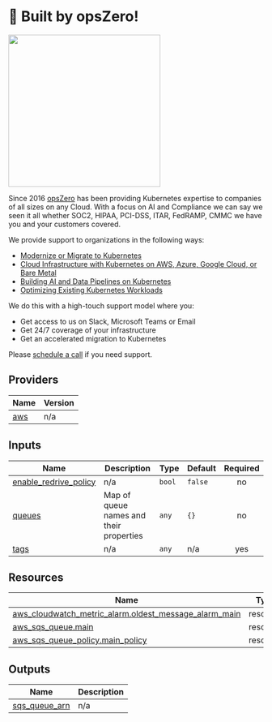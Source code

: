 <!-- BEGIN_TF_DOCS -->

# 🚀 Built by opsZero!

<a href="https://opszero.com"><img src="https://opszero.com/wp-content/uploads/2024/07/opsZero_logo_svg.svg" width="300px"/></a>

Since 2016 [opsZero](https://opszero.com) has been providing Kubernetes
expertise to companies of all sizes on any Cloud. With a focus on AI and
Compliance we can say we seen it all whether SOC2, HIPAA, PCI-DSS, ITAR,
FedRAMP, CMMC we have you and your customers covered.

We provide support to organizations in the following ways:

- [Modernize or Migrate to Kubernetes](https://opszero.com/solutions/modernization/)
- [Cloud Infrastructure with Kubernetes on AWS, Azure, Google Cloud, or Bare Metal](https://opszero.com/solutions/cloud-infrastructure/)
- [Building AI and Data Pipelines on Kubernetes](https://opszero.com/solutions/ai/)
- [Optimizing Existing Kubernetes Workloads](https://opszero.com/solutions/optimized-workloads/)

We do this with a high-touch support model where you:

- Get access to us on Slack, Microsoft Teams or Email
- Get 24/7 coverage of your infrastructure
- Get an accelerated migration to Kubernetes

Please [schedule a call](https://calendly.com/opszero-llc/discovery) if you need support.
## Providers

| Name | Version |
|------|---------|
| <a name="provider_aws"></a> [aws](#provider\_aws) | n/a |
## Inputs

| Name | Description | Type | Default | Required |
|------|-------------|------|---------|:--------:|
| <a name="input_enable_redrive_policy"></a> [enable\_redrive\_policy](#input\_enable\_redrive\_policy) | n/a | `bool` | `false` | no |
| <a name="input_queues"></a> [queues](#input\_queues) | Map of queue names and their properties | `any` | `{}` | no |
| <a name="input_tags"></a> [tags](#input\_tags) | n/a | `any` | n/a | yes |
## Resources

| Name | Type |
|------|------|
| [aws_cloudwatch_metric_alarm.oldest_message_alarm_main](https://registry.terraform.io/providers/hashicorp/aws/latest/docs/resources/cloudwatch_metric_alarm) | resource |
| [aws_sqs_queue.main](https://registry.terraform.io/providers/hashicorp/aws/latest/docs/resources/sqs_queue) | resource |
| [aws_sqs_queue_policy.main_policy](https://registry.terraform.io/providers/hashicorp/aws/latest/docs/resources/sqs_queue_policy) | resource |
## Outputs

| Name | Description |
|------|-------------|
| <a name="output_sqs_queue_arn"></a> [sqs\_queue\_arn](#output\_sqs\_queue\_arn) | n/a |
<!-- END_TF_DOCS -->